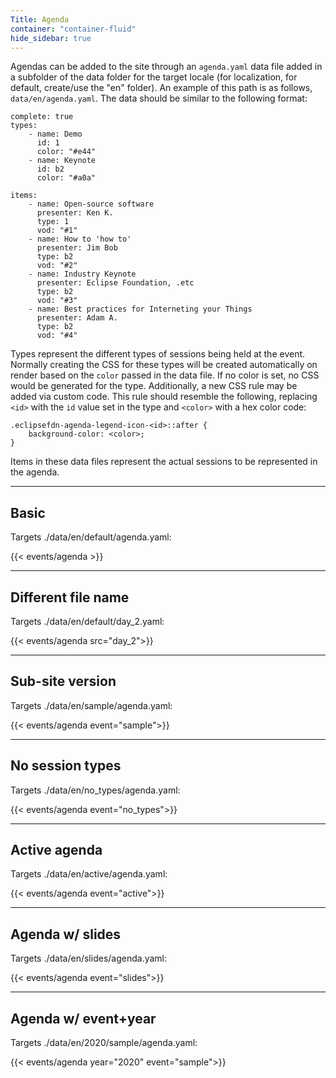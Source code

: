 ```yaml
---
Title: Agenda
container: "container-fluid"
hide_sidebar: true
---
```


Agendas can be added to the site through an `agenda.yaml` data file added in a subfolder of the data folder for the target locale (for localization, for default, create/use the "en" folder). An example of this path is as follows, `data/en/agenda.yaml`. The data should be similar to the following format: 


```
complete: true
types:
    - name: Demo
      id: 1
      color: "#e44"
    - name: Keynote
      id: b2 
      color: "#a0a"

items:
    - name: Open-source software
      presenter: Ken K.
      type: 1
      vod: "#1"
    - name: How to 'how to'
      presenter: Jim Bob
      type: b2
      vod: "#2"
    - name: Industry Keynote
      presenter: Eclipse Foundation, .etc
      type: b2
      vod: "#3"
    - name: Best practices for Interneting your Things
      presenter: Adam A.
      type: b2
      vod: "#4"
```

Types represent the different types of sessions being held at the event. Normally creating the CSS for these types will be created automatically on render based on the `color` passed in the data file. If no color is set, no CSS would be generated for the type. Additionally, a new CSS rule may be added via custom code. This rule should resemble the following, replacing `<id>` with the `id` value set in the type and `<color>` with a hex color code:  

```
.eclipsefdn-agenda-legend-icon-<id>::after {
    background-color: <color>;
}
```

Items in these data files represent the actual sessions to be represented in the agenda.  

---

## Basic  

Targets ./data/en/default/agenda.yaml:  


{{< events/agenda >}}

---

## Different file name  

Targets ./data/en/default/day_2.yaml:  


{{< events/agenda src="day_2">}}

---

## Sub-site version  

Targets ./data/en/sample/agenda.yaml:


{{< events/agenda event="sample">}}

---

## No session types  

Targets ./data/en/no_types/agenda.yaml:


{{< events/agenda event="no_types">}}

---

## Active agenda

Targets ./data/en/active/agenda.yaml:


{{< events/agenda event="active">}}

---

## Agenda w/ slides

Targets ./data/en/slides/agenda.yaml:


{{< events/agenda event="slides">}}

---

## Agenda w/ event+year

Targets ./data/en/2020/sample/agenda.yaml:


{{< events/agenda year="2020" event="sample">}}
